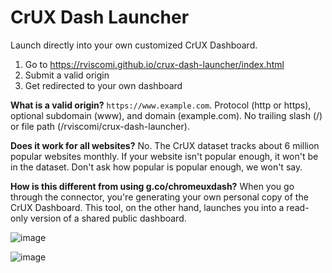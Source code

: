 # CrUX Dash Launcher

Launch directly into your own customized CrUX Dashboard.

1. Go to https://rviscomi.github.io/crux-dash-launcher/index.html
2. Submit a valid origin
3. Get redirected to your own dashboard

**What is a valid origin?** `https://www.example.com`. Protocol (http or https), optional subdomain (www), and domain (example.com). No trailing slash (/) or file path (/rviscomi/crux-dash-launcher).

**Does it work for all websites?** No. The CrUX dataset tracks about 6 million popular websites monthly. If your website isn't popular enough, it won't be in the dataset. Don't ask how popular is popular enough, we won't say.

**How is this different from using g.co/chromeuxdash?** When you go through the connector, you're generating your own personal copy of the CrUX Dashboard. This tool, on the other hand, launches you into a read-only version of a shared public dashboard.

![image](https://user-images.githubusercontent.com/1120896/83104911-b2dbcd80-a087-11ea-96f5-3f3789037e96.png)

![image](https://user-images.githubusercontent.com/1120896/83104951-c5ee9d80-a087-11ea-951c-06c3a326a346.png)
